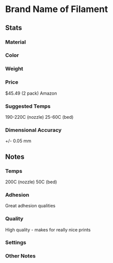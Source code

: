 # Brand Name of Filament

## Stats

### Material

### Color

### Weight

### Price
$45.49 (2 pack)
Amazon

### Suggested Temps
190-220C (nozzle)
25-60C (bed)

### Dimensional Accuracy
+/- 0.05 mm

## Notes

### Temps
200C (nozzle)
50C (bed)

### Adhesion
Great adhesion qualities

### Quality
High quality - makes for really nice prints


### Settings

### Other Notes
